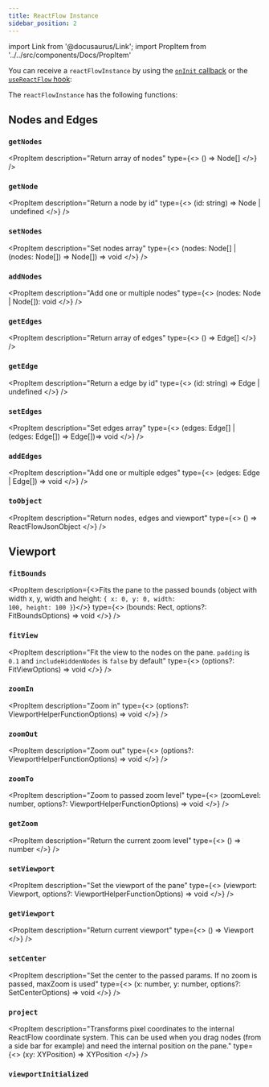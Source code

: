 ```yaml
---
title: ReactFlow Instance
sidebar_position: 2
---
```


import Link from '@docusaurus/Link';
import PropItem from '../../src/components/Docs/PropItem'

You can receive a `reactFlowInstance` by using the [`onInit` callback](/docs/api/react-flow-props#event-handlers) or the [`useReactFlow` hook](/docs/api/hooks/use-react-flow):

The `reactFlowInstance` has the following functions:

## Nodes and Edges

### `getNodes`

<PropItem description="Return array of nodes" type={<>
() => <Link to="/docs/api/nodes/node-options/#typescript">Node</Link>[]
</>} />

### `getNode`

<PropItem description="Return a node by id" type={<>
(id: string) => <Link to="/docs/api/nodes/node-options/#typescript">Node</Link> | undefined
</>} />

### `setNodes`

<PropItem description="Set nodes array" type={<>
(nodes: <Link to="/docs/api/nodes/node-options/#typescript">Node</Link>[] | (nodes: <Link to="/docs/api/nodes/node-options/#typescript">Node</Link>[]) => <Link to="/docs/api/nodes/node-options/#typescript">Node</Link>[]) => void
</>} />

### `addNodes`

<PropItem description="Add one or multiple nodes" type={<>
(nodes: <Link to="/docs/api/nodes/node-options/#typescript">Node</Link> | <Link to="/docs/api/nodes/node-options/#typescript">Node</Link>[]): void
</>} />

### `getEdges`

<PropItem description="Return array of edges" type={<>
() => <Link to="/docs/api/edges/edge-options/#typescript">Edge</Link>[]
</>} />

### `getEdge`

<PropItem description="Return a edge by id" type={<>
(id: string) => <Link to="/docs/api/edges/edge-options/#typescript">Edge</Link> | undefined
</>} />

### `setEdges`

<PropItem description="Set edges array" type={<>
(edges: <Link to="/docs/api/edges/edge-options/#typescript">Edge</Link>[] | (edges: <Link to="/docs/api/edges/edge-options/#typescript">Edge</Link>[]) => <Link to="/docs/api/edges/edge-options/#typescript">Edge</Link>[])=> void
</>} />

### `addEdges`

<PropItem description="Add one or multiple edges" type={<>
(edges: <Link to="/docs/api/edges/edge-options/#typescript">Edge</Link> | <Link to="/docs/api/edges/edge-options/#typescript">Edge</Link>[]) => void
</>} />

### `toObject`

<PropItem description="Return nodes, edges and viewport" type={<>
() => <Link to="/docs/api/types/#reactflowjsonobject">ReactFlowJsonObject</Link>
</>} />

## Viewport

### `fitBounds`

<PropItem description={<>Fits the pane to the passed bounds (object with width x, y, width and height: <code>&#123; x: 0, y: 0, width: 100, height: 100 &#125;</code>)</>} type={<>
(bounds: <Link to="/docs/api/types/#rect">Rect</Link>, options?: <Link to="/docs/api/types/#fitboundsoptions">FitBoundsOptions</Link>) => void
</>} />

### `fitView`

<PropItem description="Fit the view to the nodes on the pane. `padding` is `0.1` and `includeHiddenNodes` is `false` by default" type={<>
(options?: <Link to="/docs/api/types/#fitviewsoptions">FitViewOptions</Link>) => void
</>} />

### `zoomIn`

<PropItem description="Zoom in" type={<>
(options?: <Link to="/docs/api/types/#viewporthelperfunctionoptions">ViewportHelperFunctionOptions</Link>) => void
</>} />

### `zoomOut`

<PropItem description="Zoom out" type={<>
(options?: <Link to="/docs/api/types/#viewporthelperfunctionoptions">ViewportHelperFunctionOptions</Link>) => void
</>} />

### `zoomTo`

<PropItem description="Zoom to passed zoom level" type={<>
(zoomLevel: number, options?: <Link to="/docs/api/types/#viewporthelperfunctionoptions">ViewportHelperFunctionOptions</Link>) => void
</>} />

### `getZoom`

<PropItem description="Return the current zoom level" type={<>
() => number
</>} />

### `setViewport`

<PropItem description="Set the viewport of the pane" type={<>
(viewport: <Link to="/docs/api/types/#viewport">Viewport</Link>, options?: <Link to="/docs/api/types/#viewporthelperfunctionoptions">ViewportHelperFunctionOptions</Link>) => void
</>} />

### `getViewport`

<PropItem description="Return current viewport" type={<>
() => <Link to="/docs/api/types/#viewport">Viewport</Link>
</>} />

### `setCenter`

<PropItem description="Set the center to the passed params. If no zoom is passed, maxZoom is used" type={<>
(x: number, y: number, options?: <Link to="/docs/api/types/#setcenteroptions">SetCenterOptions</Link>) => void
</>} />

### `project`

<PropItem description="Transforms pixel coordinates to the internal ReactFlow coordinate system. This can be used when you drag nodes (from a side bar for example) and need the internal position on the pane." type={<>
(xy: <Link to="/docs/api/types/#xyposition">XYPosition</Link>) => <Link to="/docs/api/types/#xyposition">XYPosition</Link>
</>} />

### `viewportInitialized`

<PropItem description="Boolean property to determine if React Flow has been initialized with all its event listeners" type="boolean" />
